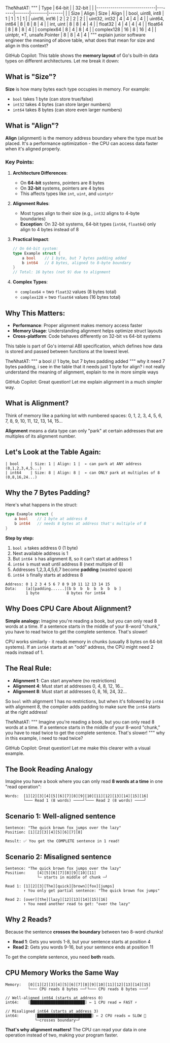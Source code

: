 TheNhatAT: """
| Type                        | 64-bit |       | 32-bit |       |
|-----------------------------|--------|-------|--------|-------|
|                             | Size   | Align | Size   | Align |
| bool, uint8, int8           | 1      | 1     | 1      | 1     |
| uint16, int16               | 2      | 2     | 2      | 2     |
| uint32, int32               | 4      | 4     | 4      | 4     |
| uint64, int64               | 8      | 8     | 8      | 4     |
| int, uint                   | 8      | 8     | 4      | 4     |
| float32                     | 4      | 4     | 4      | 4     |
| float64                     | 8      | 8     | 8      | 4     |
| complex64                   | 8      | 4     | 8      | 4     |
| complex128                  | 16     | 8     | 16     | 4     |
| uintptr, *T, unsafe.Pointer | 8      | 8     | 4      | 4     |
"""
explain junior software engineer the meaning of above table, what does that mean for size and align in this context?

GitHub Copilot: This table shows the **memory layout** of Go's built-in data types on different architectures. Let me break it down:

## What is "Size"?
**Size** is how many bytes each type occupies in memory. For example:
- `bool` takes 1 byte (can store true/false)
- `int32` takes 4 bytes (can store larger numbers)
- `int64` takes 8 bytes (can store even larger numbers)

## What is "Align"?
**Align** (alignment) is the memory address boundary where the type must be placed. It's a performance optimization - the CPU can access data faster when it's aligned properly.

### Key Points:

1. **Architecture Differences**:
    - On **64-bit** systems, pointers are 8 bytes
    - On **32-bit** systems, pointers are 4 bytes
    - This affects types like `int`, `uint`, and `uintptr`

2. **Alignment Rules**:
    - Most types align to their size (e.g., `int32` aligns to 4-byte boundaries)
    - **Exception**: On 32-bit systems, 64-bit types (`int64`, `float64`) only align to 4 bytes instead of 8

3. **Practical Impact**:
   ```go
   // On 64-bit system:
   type Example struct {
       a bool    // 1 byte, but 7 bytes padding added
       b int64   // 8 bytes, aligned to 8-byte boundary
   }
   // Total: 16 bytes (not 9) due to alignment
   ```

4. **Complex Types**:
    - `complex64` = two `float32` values (8 bytes total)
    - `complex128` = two `float64` values (16 bytes total)

## Why This Matters:
- **Performance**: Proper alignment makes memory access faster
- **Memory Usage**: Understanding alignment helps optimize struct layouts
- **Cross-platform**: Code behaves differently on 32-bit vs 64-bit systems

This table is part of Go's internal ABI specification, which defines how data is stored and passed between functions at the lowest level.

TheNhatAT: """
a bool    // 1 byte, but 7 bytes padding added
"""
why it need 7 bytes padding, i see in the table that it needs just 1 byte for align? i not really understand the meaning of alignment, explain to me in more simple ways

GitHub Copilot: Great question! Let me explain alignment in a much simpler way.

## What is Alignment?

Think of memory like a parking lot with numbered spaces: 0, 1, 2, 3, 4, 5, 6, 7, 8, 9, 10, 11, 12, 13, 14, 15...

**Alignment** means a data type can only "park" at certain addresses that are multiples of its alignment number.

## Let's Look at the Table Again:

```
| bool     | Size: 1 | Align: 1 |  ← can park at ANY address (0,1,2,3,4,5...)
| int64    | Size: 8 | Align: 8 |  ← can ONLY park at multiples of 8 (0,8,16,24...)
```

## Why the 7 Bytes Padding?

Here's what happens in the struct:

```go
type Example struct {
    a bool    // 1 byte at address 0
    b int64   // needs 8 bytes at address that's multiple of 8
}
```

**Step by step:**
1. `bool a` takes address 0 (1 byte)
2. Next available address is 1
3. But `int64 b` has alignment 8, so it can't start at address 1
4. `int64 b` must wait until address 8 (next multiple of 8)
5. Addresses 1,2,3,4,5,6,7 become **padding** (wasted space)
6. `int64 b` finally starts at address 8

```
Address: 0 1 2 3 4 5 6 7 8 9 10 11 12 13 14 15
Data:    [a][padding......][b b  b  b  b  b  b  b ]
         1 byte            8 bytes for int64
```

## Why Does CPU Care About Alignment?

**Simple analogy:** Imagine you're reading a book, but you can only read 8 words at a time. If a sentence starts in the middle of your 8-word "chunk," you have to read twice to get the complete sentence. That's slower!

CPU works similarly - it reads memory in chunks (usually 8 bytes on 64-bit systems). If an `int64` starts at an "odd" address, the CPU might need 2 reads instead of 1.

## The Real Rule:

- **Alignment 1**: Can start anywhere (no restrictions)
- **Alignment 4**: Must start at addresses 0, 4, 8, 12, 16...
- **Alignment 8**: Must start at addresses 0, 8, 16, 24, 32...

So `bool` with alignment 1 has no restrictions, but when it's followed by `int64` with alignment 8, the compiler adds padding to make sure the `int64` starts at the right address!

TheNhatAT: """
Imagine you're reading a book, but you can only read 8 words at a time. If a sentence starts in the middle of your 8-word "chunk," you have to read twice to get the complete sentence. That's slower!
"""
why in this example, i need to read twice?

GitHub Copilot: Great question! Let me make this clearer with a visual example.

## The Book Reading Analogy

Imagine you have a book where you can only read **8 words at a time** in one "read operation":

```
Words:  [1][2][3][4][5][6][7][8][9][10][11][12][13][14][15][16]
        └─── Read 1 (8 words) ────┘└─── Read 2 (8 words) ────┘
```

## Scenario 1: Well-aligned sentence
```
Sentence: "The quick brown fox jumps over the lazy"
Position: [1][2][3][4][5][6][7][8]

Result: ✅ You get the COMPLETE sentence in 1 read!
```

## Scenario 2: Misaligned sentence
```
Sentence: "The quick brown fox jumps over the lazy"
Position:     [4][5][6][7][8][9][10][11]
              └─ starts in middle of chunk ─┘

Read 1: [1][2][3][The][quick][brown][fox][jumps]
        ↑ You only get partial sentence: "The quick brown fox jumps"

Read 2: [over][the][lazy][12][13][14][15][16]
        ↑ You need another read to get: "over the lazy"
```

## Why 2 Reads?

Because the sentence **crosses the boundary** between two 8-word chunks!

- **Read 1**: Gets you words 1-8, but your sentence starts at position 4
- **Read 2**: Gets you words 9-16, but your sentence ends at position 11

To get the complete sentence, you need **both** reads.

## CPU Memory Works the Same Way

```
Memory:   [0][1][2][3][4][5][6][7][8][9][10][11][12][13][14][15]
          └─── CPU reads 8 bytes ──┘└─── CPU reads 8 bytes ───┘

// Well-aligned int64 (starts at address 0)
int64:    [████████████████████████] ← 1 CPU read = FAST ⚡

// Misaligned int64 (starts at address 3)  
int64:       [████████████████████████] ← 2 CPU reads = SLOW 🐌
             └─crosses boundary─┘
```

**That's why alignment matters!** The CPU can read your data in one operation instead of two, making your program faster.
